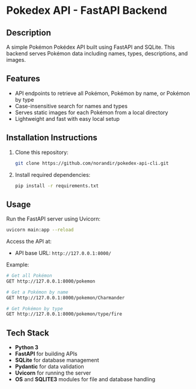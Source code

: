# Pokedex API - FastAPI Backend

## Description
A simple Pokémon Pokédex API built using FastAPI and SQLite. This backend serves Pokémon data including names, types, descriptions, and images.
## Features
- API endpoints to retrieve all Pokémon, Pokémon by name, or Pokémon by type
- Case-insensitive search for names and types
- Serves static images for each Pokémon from a local directory
- Lightweight and fast with easy local setup

## Installation Instructions
1. Clone this repository:
   ```bash
   git clone https://github.com/norandir/pokedex-api-cli.git
   ```

2. Install required dependencies:
   ```bash
   pip install -r requirements.txt
   ```

## Usage
Run the FastAPI server using Uvicorn:
```bash
uvicorn main:app --reload
```

Access the API at:
- API base URL: `http://127.0.0.1:8000/`

Example:
```bash
# Get all Pokémon
GET http://127.0.0.1:8000/pokemon

# Get a Pokémon by name
GET http://127.0.0.1:8000/pokemon/Charmander

# Get Pokémon by type
GET http://127.0.0.1:8000/pokemon/type/fire
```

## Tech Stack
- **Python 3**
- **FastAPI** for building APIs
- **SQLite** for database management
- **Pydantic** for data validation
- **Uvicorn** for running the server
- **OS** and **SQLITE3** modules for file and database handling
